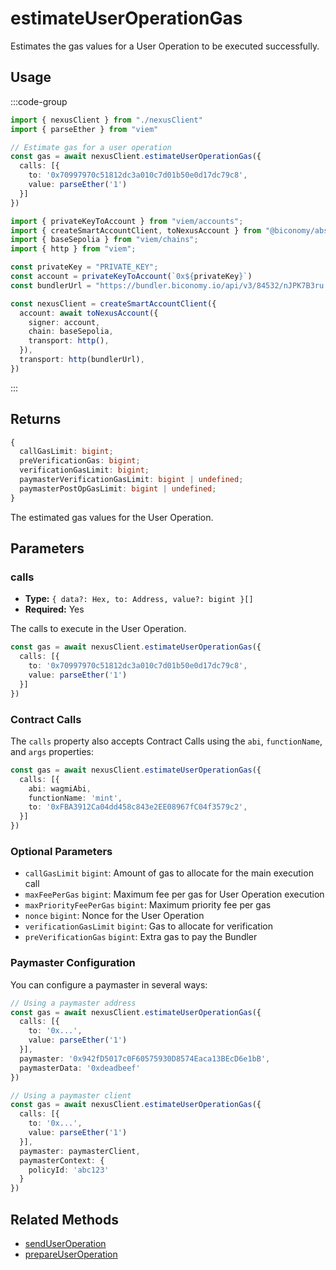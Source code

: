# estimateUserOperationGas

Estimates the gas values for a User Operation to be executed successfully.

## Usage

:::code-group

```typescript [example.ts]
import { nexusClient } from "./nexusClient"
import { parseEther } from "viem"

// Estimate gas for a user operation
const gas = await nexusClient.estimateUserOperationGas({
  calls: [{
    to: '0x70997970c51812dc3a010c7d01b50e0d17dc79c8',
    value: parseEther('1')
  }]
})
```

```typescript [nexusClient.ts]
import { privateKeyToAccount } from "viem/accounts";
import { createSmartAccountClient, toNexusAccount } from "@biconomy/abstractjs";
import { baseSepolia } from "viem/chains"; 
import { http } from "viem"; 

const privateKey = "PRIVATE_KEY";
const account = privateKeyToAccount(`0x${privateKey}`)
const bundlerUrl = "https://bundler.biconomy.io/api/v3/84532/nJPK7B3ru.dd7f7861-190d-41bd-af80-6877f74b8f44"; 

const nexusClient = createSmartAccountClient({
  account: await toNexusAccount({ 
    signer: account, 
    chain: baseSepolia,
    transport: http(),
  }),
  transport: http(bundlerUrl),
})
```

:::

## Returns

```typescript
{
  callGasLimit: bigint;
  preVerificationGas: bigint;
  verificationGasLimit: bigint;
  paymasterVerificationGasLimit: bigint | undefined;
  paymasterPostOpGasLimit: bigint | undefined;
}
```

The estimated gas values for the User Operation.

## Parameters

### calls

- **Type:** `{ data?: Hex, to: Address, value?: bigint }[]`
- **Required:** Yes

The calls to execute in the User Operation.

```typescript
const gas = await nexusClient.estimateUserOperationGas({
  calls: [{
    to: '0x70997970c51812dc3a010c7d01b50e0d17dc79c8',
    value: parseEther('1')
  }]
})
```

### Contract Calls

The `calls` property also accepts Contract Calls using the `abi`, `functionName`, and `args` properties:

```typescript
const gas = await nexusClient.estimateUserOperationGas({
  calls: [{
    abi: wagmiAbi,
    functionName: 'mint',
    to: '0xFBA3912Ca04dd458c843e2EE08967fC04f3579c2',
  }]
})
```

### Optional Parameters

- `callGasLimit` `bigint`: Amount of gas to allocate for the main execution call
- `maxFeePerGas` `bigint`: Maximum fee per gas for User Operation execution
- `maxPriorityFeePerGas` `bigint`: Maximum priority fee per gas
- `nonce` `bigint`: Nonce for the User Operation
- `verificationGasLimit` `bigint`: Gas to allocate for verification
- `preVerificationGas` `bigint`: Extra gas to pay the Bundler

### Paymaster Configuration

You can configure a paymaster in several ways:

```typescript
// Using a paymaster address
const gas = await nexusClient.estimateUserOperationGas({
  calls: [{
    to: '0x...',
    value: parseEther('1')
  }],
  paymaster: '0x942fD5017c0F60575930D8574Eaca13BEcD6e1bB',
  paymasterData: '0xdeadbeef'
})

// Using a paymaster client
const gas = await nexusClient.estimateUserOperationGas({
  calls: [{
    to: '0x...',
    value: parseEther('1')
  }],
  paymaster: paymasterClient,
  paymasterContext: {
    policyId: 'abc123'
  }
})
```

## Related Methods

- [sendUserOperation](/nexus-client/methods/sendUserOperation)
- [prepareUserOperation](/nexus-client/methods/prepareUserOperation)